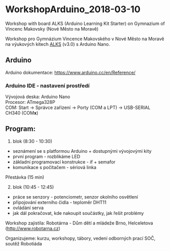 # WorkshopArduino_2018-03-10
Workshop with board ALKS (Arduino Learning Kit Starter) on Gymnazium of Vincenc Makovsky (Nové Město na Moravě)

Workshop pro Gymnázium Vincence Makovského v Nové Město na Moravě na výukových kitech [ALKS](https://github.com/RoboticsBrno/ArduinoLearningKitStarter/) (v3.0) s Arduino Nano.

## Arduino

Arduino dokumentace: https://www.arduino.cc/en/Reference/ 

### Arduino IDE - nastavení prostředí  
Vývojová deska: Arduino Nano   
Procesor: ATmega328P    
COM: Start -> Správce zařízení -> Porty (COM a LPT) -> USB-SERIAL CH340 (COM**x**) 

## Program: 
1. blok (8:30 - 10:30) 
- seznámení se s platformou Arduino + dostupnými vývojovými kity 
- první program - rozblikáme LED 
- základní programovací konstrukce - if + semafor 
- komunikace s počítačem - sériová linka 

Přestávka (15 min) 

2. blok (10:45 - 12:45) 
- práce se senzory - potenciometr, senzor okolního osvětlení 
- připojování externího čidla - teploměr DHT11 
- ovládání serva
- jak dál pokračovat, kde nakoupit součástky, jak řešit problémy 

Workshop zajistila: Robotárna - Dům dětí a mládeže Brno, Helceletova (http://www.robotarna.cz) 

Organizujeme: kurzu, workshopy, tábory, vedení odborných prací SOČ, soutěž Robotiáda
